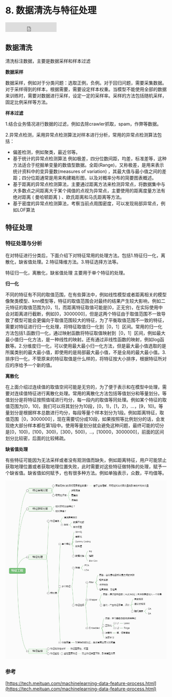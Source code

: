 # 8. 数据清洗与特征处理

<iframe src="https://ghbtns.com/github-btn.html?user=geektutu&repo=interview-questions&type=star&count=true&size=large" frameborder="0" scrolling="0" width="160px" height="30px"></iframe>

## 数据清洗
清洗标注数据，主要是数据采样和样本过滤

**数据采样**

数据采样，例如对于分类问题：选取正例，负例。对于回归问题，需要采集数据。对于采样得到的样本，根据需要，需要设定样本权重。当模型不能使用全部的数据来训练时，需要对数据进行采样，设定一定的采样率。采样的方法包括随机采样，固定比例采样等方法。

**样本过滤**

1.结合业务情况进行数据的过滤，例如去除crawler抓取，spam，作弊等数据。

2.异常点检测，采用异常点检测算法对样本进行分析，常用的异常点检测算法包括：

- 偏差检测，例如聚类，最近邻等。
- 基于统计的异常点检测算法
例如极差，四分位数间距，均差，标准差等，这种方法适合于挖掘单变量的数值型数据。全距(Range)，又称极差，是用来表示统计资料中的变异量数(measures of variation) ，其最大值与最小值之间的差距；四分位距通常是用来构建箱形图，以及对概率分布的简要图表概述。
- 基于距离的异常点检测算法，主要通过距离方法来检测异常点，将数据集中与大多数点之间距离大于某个阈值的点视为异常点，主要使用的距离度量方法有绝对距离 ( 曼哈顿距离 ) 、欧氏距离和马氏距离等方法。
- 基于密度的异常点检测算法，考察当前点周围密度，可以发现局部异常点，例如LOF算法

## 特征处理

### 特征处理与分析

在对特征进行分类后，下面介绍下对特征常用的处理方法。包括1.特征归一化，离散化，缺省值处理。2.特征降维方法。3.特征选择方法等。

特征归一化，离散化，缺省值处理
主要用于单个特征的处理。

**归一化**

不同的特征有不同的取值范围，在有些算法中，例如线性模型或者距离相关的模型像聚类模型、knn模型等，特征的取值范围会对最终的结果产生较大影响，例如二元特征的取值范围为[0，1]，而距离特征取值可能是[0，正无穷)，在实际使用中会对距离进行截断，例如[0，3000000]，但是这两个特征由于取值范围不一致导致了模型可能会更偏向于取值范围较大的特征，为了平衡取值范围不一致的特征，需要对特征进行归一化处理，将特征取值归一化到［0，1］区间。常用的归一化方法包括1.函数归一化，通过映射函数将特征取值映射到［0，1］区间，例如最大最小值归一化方法，是一种线性的映射。还有通过非线性函数的映射，例如log函数等。2.分维度归一化，可以使用最大最小归一化方法，但是最大最小值选取的是所属类别的最大最小值，即使用的是局部最大最小值，不是全局的最大最小值。3.排序归一化，不管原来的特征取值是什么样的，将特征按大小排序，根据特征所对应的序给予一个新的值。

**离散化**

在上面介绍过连续值的取值空间可能是无穷的，为了便于表示和在模型中处理，需要对连续值特征进行离散化处理。常用的离散化方法包括等值划分和等量划分。等值划分是将特征按照值域进行均分，每一段内的取值等同处理。例如某个特征的取值范围为[0，10]，我们可以将其划分为10段，[0，1)，[1，2)，...，[9，10)。等量划分是根据样本总数进行均分，每段等量个样本划分为1段。例如距离特征，取值范围［0，3000000］，现在需要切分成10段，如果按照等比例划分的话，会发现绝大部分样本都在第1段中。使用等量划分就会避免这种问题，最终可能的切分是[0，100)，[100，300)，[300，500)，..，[10000，3000000]，前面的区间划分比较密，后面的比较稀疏。

**缺省值处理**

有些特征可能因为无法采样或者没有观测值而缺失，例如距离特征，用户可能禁止获取地理位置或者获取地理位置失败，此时需要对这些特征做特殊的处理，赋予一个缺省值。缺省值如何赋予，也有很多种方法。例如单独表示，众数，平均值等。

![数据清洗与特征处理](./image/8.数据清洗与特征处理.jpg)

### 参考
[https://tech.meituan.com/machinelearning-data-feature-process.html](https://tech.meituan.com/machinelearning-data-feature-process.html)